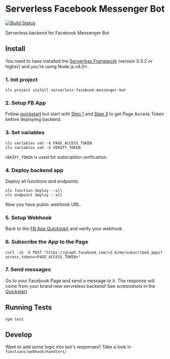 # Serverless Facebook Messenger Bot

[![Build Status](https://travis-ci.org/michalsanger/serverless-facebook-messenger-bot.svg?branch=master)](https://travis-ci.org/michalsanger/serverless-facebook-messenger-bot)

Serverless backend for Facebook Messenger Bot

## Install

You need to have installed the [Serverless Framework](https://github.com/serverless/serverless) (version 0.5.2 or higher) and you're using Node.js v4.0+.


### 1. Init project
```
sls project install serverless-facebook-messenger-bot
```

### 2. Setup FB App
Follow [quickstart](https://developers.facebook.com/docs/messenger-platform/quickstart) but start with [Step 1](https://developers.facebook.com/docs/messenger-platform/quickstart#create_app_page) and [Step 3](https://developers.facebook.com/docs/messenger-platform/quickstart#get_page_access_token) to get Page Access Token before deploying backend.

### 3. Set variables
```
sls variables set -k PAGE_ACCESS_TOKEN
sls variables set -k VERIFY_TOKEN
```
`VERIFY_TOKEN` is used for subsciption verification.

### 4. Deploy backend app
Deploy all functions and endpoints
```
sls function deploy --all
sls endpoint deploy --all
```
Now you have public webhook URL.

### 5. Setup Webhook
Back to the [FB App Quickstart](https://developers.facebook.com/docs/messenger-platform/quickstart#setup_webhook) and verify your webhook.

### 6. Subscribe the App to the Page
```
curl -ik -X POST "https://graph.facebook.com/v2.6/me/subscribed_apps?access_token=<PAGE_ACCESS_TOKEN>"
```

### 7. Send messages
Go to your Facebook Page and send a message to it. The response will come from your brand new servreless backend! See screenshots in the [Quickstart](https://developers.facebook.com/docs/messenger-platform/quickstart#receive_messages)

## Running Tests
```
npm test
```

## Develop
Want to add some logic into bot's responses? Take a look in `functions/webhook/handlers/`
